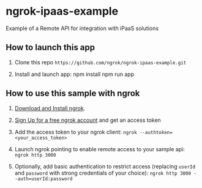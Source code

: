 # ngrok-ipaas-example

Example of a Remote API for integration with iPaaS solutions

## How to launch this app

1. Clone this repo `https://github.com/ngrok/ngrok-ipaas-example.git`

2. Install and launch app:
    npm install
    npm run app

## How to use this sample with ngrok

1. [Download and Install ngrok](https://ngrok.com/download). 

2. [Sign Up for a free ngrok account](https://ngrok.com/signup) and get an access token

3. Add the access token to your ngrok client: `ngrok --authtoken=<your_access_token>`

4. Launch ngrok pointing to enable remote access to your sample api: `ngrok http 3000`

5. Optionally, add basic authentication to restrict access (replacing `userId` and `password` with strong credentials of your choice): `ngrok http 3000 --auth=userId:password`

